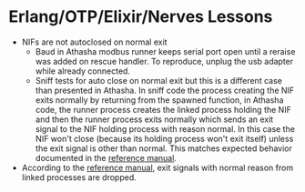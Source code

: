 # Erlang/OTP/Elixir/Nerves Lessons

- NIFs are not autoclosed on normal exit
  - Baud in Athasha modbus runner keeps serial port open until a reraise was added on rescue handler. To reproduce, unplug the usb adapter while already connected.
  - Sniff tests for auto close on normal exit but this is a different case than presented in Athasha. In sniff code the process creating the NIF exits normally by returning from the spawned function, in Athasha code, the runner process creates the linked process holding the NIF and then the runner process exits normally which sends an exit signal to the NIF holding process with reason normal. In this case the NIF won't close (because its holding process won't exit itself) unless the exit signal is other than normal. This matches expected behavior documented in the [reference manual](https://www.erlang.org/doc/reference_manual/processes.html).
- According to the [reference manual](https://www.erlang.org/doc/reference_manual/processes.html), exit signals with normal reason from linked processes are dropped.
